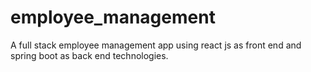 # employee_management
A full stack employee management app using react js as front end and spring boot as back end technologies.
